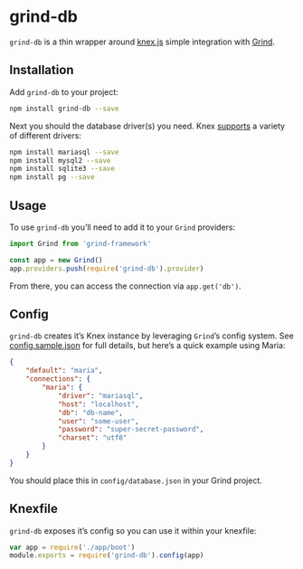 # grind-db

`grind-db` is a thin wrapper around [knex.js](http://knexjs.org/) simple integration with [Grind](https://github.com/shnhrrsn/grind-framework).

## Installation

Add `grind-db` to your project:

```bash
npm install grind-db --save
```

Next you should the database driver(s) you need.  Knex [supports](http://knexjs.org/#Installation-node) a variety of different drivers:

```bash
npm install mariasql --save
npm install mysql2 --save
npm install sqlite3 --save
npm install pg --save
```

## Usage

To use `grind-db` you’ll need to add it to your `Grind` providers:

```js
import Grind from 'grind-framework'

const app = new Grind()
app.providers.push(require('grind-db').provider)
```

From there, you can access the connection via `app.get('db')`.

## Config

`grind-db` creates it’s Knex instance by leveraging `Grind`’s config system.  See [config.sample.json](config.sample.json) for full details, but here’s a quick example using Maria:

```json
{
	"default": "maria",
	"connections": {
		"maria": {
			"driver": "mariasql",
			"host": "localhost",
			"db": "db-name",
			"user": "some-user",
			"password": "super-secret-password",
			"charset": "utf8"
		}
	}
}
```

You should place this in `config/database.json` in your Grind project.

## Knexfile

`grind-db` exposes it’s config so you can use it within your knexfile:

```js
var app = require('./app/boot')
module.exports = require('grind-db').config(app)
```
